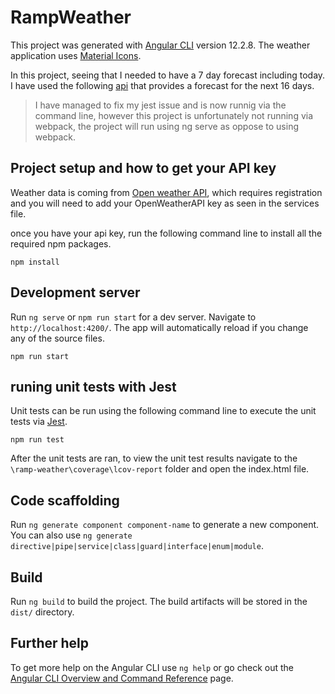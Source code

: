 # RampWeather

This project was generated with [Angular CLI](https://github.com/angular/angular-cli) version 12.2.8.
The weather application uses [Material Icons](https://google.github.io/material-design-icons/).  

In this project, seeing that I needed to have a 7 day forecast including today. I have used the following 
[api](https://openweathermap.org/forecast16_) that provides a forecast for the next 16 days.


>I have managed to fix my jest issue and is now runnig via the command line, however this project
is unfortunately not running via webpack, the project will run using ng serve as oppose to using webpack.


## Project setup and how to get your API key

Weather data is coming from [Open weather API](https://openweathermap.org/api), 
which requires registration and you will need to add your OpenWeatherAPI key as seen in the services file.

once you have your api key, run the following command line to install all the required npm packages.

```
npm install
```

## Development server

Run `ng serve` or `npm run start` for a dev server. Navigate to `http://localhost:4200/`. The app will automatically reload if you change any of the source files.

```
npm run start
```

## runing unit tests with Jest

Unit tests can be run using the following command line to execute the unit tests via [Jest](https://jestjs.io/docs/getting-started).

    npm run test

After the unit tests are ran, to view the unit test results navigate to the `\ramp-weather\coverage\lcov-report` folder and open the index.html file.

## Code scaffolding

Run `ng generate component component-name` to generate a new component. You can also use `ng generate directive|pipe|service|class|guard|interface|enum|module`.

## Build

Run `ng build` to build the project. The build artifacts will be stored in the `dist/` directory.

## Further help

To get more help on the Angular CLI use `ng help` or go check out the [Angular CLI Overview and Command Reference](https://angular.io/cli) page.
